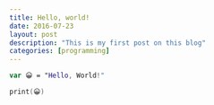 ```yaml
---
title: Hello, world!
date: 2016-07-23
layout: post
description: "This is my first post on this blog"
categories: [programming]
---
```


```swift
var 😀 = "Hello, World!"

print(😀)
```
